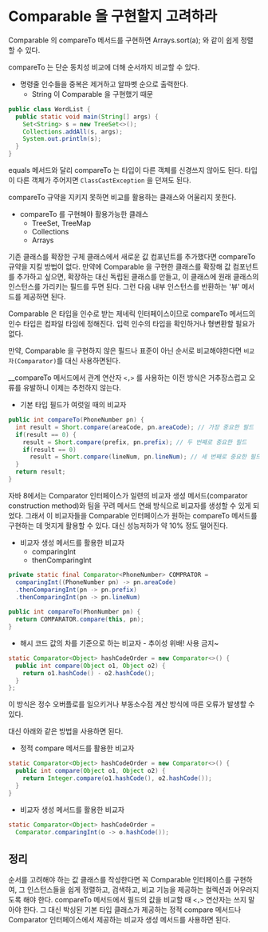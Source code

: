 # Comparable 을 구현할지 고려하라

Comparable 의 compareTo 메서드를 구현하면 Arrays.sort(a); 와 같이 쉽게 정렬 할 수 있다.

compareTo 는 단순 동치성 비교에 더해 순서까지 비교할 수 있다.

- 명령줄 인수들을 중복은 제거하고 알파벳 순으로 출력한다.
  - String 이 Comparable 을 구현했기 때문

```java
public class WordList {
  public static void main(String[] args) {
    Set<String> s = new TreeSet<>();
    Collections.addAll(s, args);
    System.out.println(s);
  }
}
```

equals 메서드와 달리 compareTo 는 타입이 다른 객체를 신경쓰지 않아도 된다. 타입이 다른 객체가 주어지면 `ClassCastException` 을 던져도 된다.

compareTo 규약을 지키지 못하면 비교를 활용하는 클래스와 어울리지 못한다.

- compareTo 를 구현해야 활용가능한 클래스
  - TreeSet, TreeMap
  - Collections
  - Arrays
  
기존 클래스를 확장한 구체 클래스에서 새로운 값 컴포넌트를 추가했다면 compareTo 규약을 지킬 방법이 없다. 만약에 Comparable 을 구현한 클래스를 확장해 값 컴포넌트를 추가하고 싶으면,
확장하는 대신 독립된 클래스를 만들고, 이 클래스에 원래 클래스의 인스턴스를 가리키는 필드를 두면 된다. 그런 다음 내부 인스턴스를 반환하는 '뷰' 메서드를 제공하면 된다.

Comparable 은 타입을 인수로 받는 제네릭 인터페이스이므로 compareTo 메서드의 인수 타입은 컴파일 타임에 정해진다. 입력 인수의 타입을 확인하거나 형변환할 필요가 없다.

만약, Comparable 을 구현하지 않은 필드나 표준이 아닌 순서로 비교해야한다면 `비교자(Comparator)`를 대신 사용하면된다.

__compareTo 메서드에서 관계 연산자 `<,>` 를 사용하는 이전 방식은 거추장스럽고 오류를 유발하니 이제는 추천하지 않는다.

- 기본 타입 필드가 여럿일 때의 비교자

```java
public int compareTo(PhoneNumber pn) {
  int result = Short.compare(areaCode, pn.areaCode); // 가장 중요한 필드
  if(result == 0) {
    result = Short.compare(prefix, pn.prefix); // 두 번째로 중요한 필드
    if(result == 0) 
      result = Short.compare(lineNum, pn.lineNum); // 세 번째로 중요한 필드
  }
  return result;
}
```

자바 8에서는 Comparator 인터페이스가 일련의 비교자 생성 메서드(comparator construction method)와 팀을 꾸려 메서드 연쇄 방식으로 비교자를 생성할 수 있게 되었다.
그래서 이 비교자들을 Comparable 인터페이스가 원하는 compareTo 메서드를 구현하는 데 멋지게 활용할 수 있다.
대신 성능저하가 약 10% 정도 떨어진다.

- 비교자 생성 메서드를 활용한 비교자
  - comparingInt
  - thenComparingInt

```java
private static final Comparator<PhoneNumber> COMPRATOR = 
  comparingInt((PhoneNumber pn) -> pn.areaCode)
  .thenComparingInt(pn -> pn.prefix)
  .thenComparingInt(pn -> pn.lineNum)
  
public int compareTo(PhonNumber pn) {
  return COMPARATOR.compare(this, pn);
}
```

-  해시 코드 값의 차를 기준으로 하는 비교자 - 추이성 위배! 사용 금지~

```java
static Comparator<Object> hashCodeOrder = new Comparator<>() {
  public int compare(Object o1, Object o2) {
    return o1.hashCode() - o2.hashCode();
  }
};
```

이 방식은 정수 오버플로를 일으키거나 부동소수점 계산 방식에 따른 오류가 발생할 수 있다.

대신 아래와 같은 방법을 사용하면 된다.

- 정적 compare 메서드를 활용한 비교자

```java
static Comparator<Object> hashCodeOrder = new Comparator<>() {
  public int compare(Object o1, Object o2) {
    return Integer.compare(o1.hashCode(), o2.hashCode());
  }
}
```

- 비교자 생성 메서드를 활용한 비교자

```java
static Comparator<Object> hashCodeOrder = 
  Comparator.comparingInt(o -> o.hashCode());
```

## 정리

순서를 고려해야 하는 값 클래스를 작성한다면 꼭 Comparable 인터페이스를 구현하여, 그 인스턴스들을 쉽게 정렬하고, 검색하고, 비교 기능을 제공하는 컬렉션과 어우러지도록 해야 한다.
compareTo 메서드에서 필드의 값을 비교할 때 `<,>` 연산자는 쓰지 말아야 한다.
그 대신 박싱된 기본 타입 클래스가 제공하는 정적 compare 메서드나 Comparator 인터페이스에서 제공하는 비교자 생성 메서드를 사용하면 된다.
